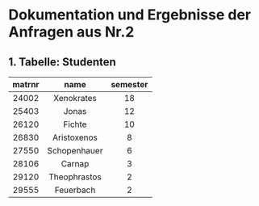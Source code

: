 # Dokumentation und Ergebnisse der Anfragen aus Nr.2

## 1. Tabelle: Studenten

| **matrnr** | **name**     | **semester** |
|:----------:|:------------:|:------------:|
| 24002      | Xenokrates   | 18           |
| 25403      | Jonas        | 12           |
| 26120      | Fichte       | 10           |
| 26830      | Aristoxenos  | 8            |
| 27550      | Schopenhauer | 6            |
| 28106      | Carnap       | 3            |
| 29120      | Theophrastos | 2            |
| 29555      | Feuerbach    | 2            |



